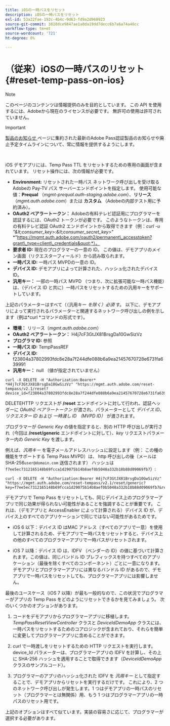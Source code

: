 ```yaml
---
title: iOSの一時パスをリセット
description: iOSの一時パスをリセット
exl-id: 53a22fae-192c-4b4c-9d63-fd9a2d960923
source-git-commit: 3818dce9847ae1a0da19dd7decc6b7a6a74a46cc
workflow-type: tm+mt
source-wordcount: '721'
ht-degree: 0%

---
```


# （従来）iOSの一時パスのリセット {#reset-temp-pass-on-ios}

>[!NOTE]
>
>このページのコンテンツは情報提供のみを目的としています。 この API を使用するには、Adobeから現在のライセンスが必要です。 無許可の使用は許可されていません。

>[!IMPORTANT]
>
> [ 製品のお知らせ ](/help/authentication/product-announcements.md) ページに集約された最新のAdobe Pass認証製品のお知らせや廃止予定タイムラインについて、常に情報を提供するようにします。

</br>

iOS デモアプリには、Temp Pass TTL をリセットするための専用の画面が含まれています。 リセット操作には、次の情報が必要です。

- **Environment:** リセットされた一時パス ネットワーク呼び出しを受け取るAdobeの Pay-TV パス サーバーエンドポイントを指定します。 使用可能な値：**Prequal** （*mgmt-prequal.auth-staging.adobe.com*）、**リリース** （*mgmt.auth.adobe.com*）または **カスタム** （Adobeの内部テスト用に予約済み）。
- **OAuth2 ベアラートークン：** Adobeの有料テレビ認証用にプログラマーを認証するには、OAuth2 トークンが必要です。 このようなトークンは、専用の有料テレビ認証 OAuth2 エンドポイントから取得できます（例：*curl -u &quot;\&lt;consumer\_key\>:\&lt;consumer\_secret\_key\>*&quot; *&quot;https://mgmt.auth.adobe.com/oauth2/permanent\_accesstoken?grant\_type=client\_credentials&quot;*）。
- **要求者 ID:** 現在のプログラマーの一意の ID。 この値は、デモアプリのメイン画面（リクエスターフィールド）から読み取られます。
- **一時パス ID:** 一時パス MVPDの一意の ID。
- **デバイス ID:** デモアプリによって計算された、ハッシュ化されたデバイス ID。
- **汎用キー：** 一部の一時パス MVPD （つまり、次に拡張可能な一時パス機能）は、（デバイス ID と共に）一時パスをリセットするための汎用キーをサポートしています。

上記のパラメーターはすべて（（汎用キー *を除く）必須* す。 以下に、デモアプリによって実行されるパラメーターと関連するネットワーク呼び出しの例を示します（例は*curl *コマンドの形式です）。

- **環境：** リリース（*mgmt.auth.adobe.com*）
- **OAuth2 ベアラートークン：** H4j7cF3GtJX81BrsgDa10GwSizVz
- **プログラマ ID:** 参照
- **一時パス ID:** TempPassREF
- **デバイス ID:** f23804a37802993fdc8e28a7f244dfe088b6a9ea21457670728e6731fa639991
- **汎用キー：** null （値が指定されていません）

```curl
curl -X DELETE -H "Authorization:Bearer* *H4j7cF3GtJX81BrsgDa10GwSizVz" "https://mgmt.auth.adobe.com/reset-tempass/v2.1/reset?device_id=f23804a37802993fdc8e28a7f244dfe088b6a9ea21457670728e6731fa639991&requestor_id=REF&mvpd_id=TempPassREF"
```

DELETEHTTP リクエストが **/reset** エンドポイントに対して行われ、認証ヘッダーに *OAuth2 ベアラートークン* が渡され、パラメーターとして *デバイス ID*、*リクエスター ID* および *一時渡し ID （MVPD ID）* が渡されます。

プログラマーが *Generic Key* の値を指定すると、別の HTTP 呼び出しが実行され（今回は **/reset/generic** エンドポイントに対して）、*key* リクエストパラメーター内の *Generic Key* を渡します。

例えば、*汎用キー* を電子メールアドレスハッシュに設定します（例：
この種の機能をサポートする Temp Pass MVPD）は、
http 呼び出しの後（メールは SHA-256`user@domain.com` 送信されます）
ハッシュは `f7ee5ec7312165148b69fcca1d29075b14b8aef0b5048a332b18b88d09069fb7`）:

```curl
curl -X DELETE -H "Authorization:Bearer H4j7cF3GtJX81BrsgDa10GwSizVz"
"https://mgmt.auth.adobe.com/reset-tempass/v2.1/reset/generic?key=f7ee5ec7312165148b69fcca1d29075b14b8aef0b5048a332b18b88d09069fb7&requestor_id=REF&mvpd_id=TempPassREF"
```

デモアプリで Temp Pass をリセットしても、同じデバイス上のプログラマーアプリで同じ効果が得られない可能性があることを強調することが重要です。 これは、（デモアプリと AccessEnabler によって計算される）デバイス ID が、デバイス上のすべてのアプリケーションで同じではない可能性があるためです。

- iOS 6 以下：デバイス ID はMAC アドレス（すべてのアプリで一意）を使用して計算されるため、デモアプリで一時パスをリセットすると、デバイス上の他のすべてのプログラマーアプリで一時パスがリセットされます。

- iOS 7 以降：デバイス ID は、IDFV （ベンダーの ID）の値に基づいて計算されます。この値は、同じバンドル ID プレフィックスを持つすべてのアプリケーション（最後を除くすべてのコンポーネント）ごとに一意になります。 デモアプリとプログラマーアプリには異なるバンドル ID があるので、デモアプリで一時パスをリセットしても、プログラマーアプリには影響しません。

最後のユースケース（iOS 7 以降）が最も一般的なので、この状況でプログラマーがアプリの Temp Pass をどのようにリセットできるかを見てみましょう。 次のいくつかのオプションがあります。

1. コードをデモアプリからプログラマーアプリに移植します。 *TempPassResetViewController* クラスと *DeviceIdDemoApp* クラスには、一時パスをリセットするためのコアロジックが含まれており、それらを簡単に変更してプログラマーアプリに含めることができます。

1. *curl* で一時渡しをリセットするための HTTP リクエストを実行します。 device\_Id パラメーターは、プログラマーアプリの IDFV を計算し、その上に SHA-256 ハッシュを適用することで取得できます（*DeviceIdDemoApp* クラスのサンプルコード）。

1. プログラマーのアプリのハッシュ化された IDFV を *汎用キー* として指定することで、デモアプリからリセットを実行するだけです。 これにより、2 つのネットワーク呼び出しが発生します。1 つはデモアプリの一時パスのリセット（プログラマーとは無関係）用、もう 1 つはプログラマーアプリの一時パスのリセット用です。

上記のオプションはすべて似ています。実装の容易さに応じて、プログラマーが選択する必要があります。
